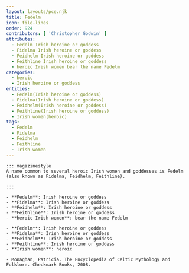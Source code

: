 ```yaml
---
layout: layouts/pce.njk
title: Fedelm
icon: file-lines
order: 924
contributors: [ 'Christopher Godwin' ]
attributes:
  - Fedelm Irish heroine or goddess
  - Fidelma Irish heroine or goddess
  - Feidhelm Irish heroine or goddess
  - Feithline Irish heroine or goddess
  - heroic Irish women bear the name Fedelm
categories:
  - heroic
  - Irish heroine or goddess
entities:
  - Fedelm(Irish heroine or goddess)
  - Fidelma(Irish heroine or goddess)
  - Feidhelm(Irish heroine or goddess)
  - Feithline(Irish heroine or goddess)
  - Irish women(heroic)
tags:
  - Fedelm
  - Fidelma
  - Feidhelm
  - Feithline
  - Irish women
---
```

``` tab [group1:Info]
::: magazinestyle
A name common to several heroic Irish women and goddesses is Fedelm (also known as Fidelma, Feidhelm, Feithline).

:::
```
``` tab [group1:Attributes]
- **Fedelm**: Irish heroine or goddess
- **Fidelma**: Irish heroine or goddess
- **Feidhelm**: Irish heroine or goddess
- **Feithline**: Irish heroine or goddess
- **heroic Irish women**: bear the name Fedelm
```
``` tab [group1:Entities]
- **Fedelm**: Irish heroine or goddess
- **Fidelma**: Irish heroine or goddess
- **Feidhelm**: Irish heroine or goddess
- **Feithline**: Irish heroine or goddess
- **Irish women**: heroic
```
``` tab [group1:Sources]
- Monaghan, Patricia. The Encyclopedia of Celtic Mythology and Folklore. Checkmark Books, 2008.
```
